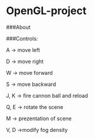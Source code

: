# OpenGL-project
###About

###Controls:

A -> move left

D -> move right

W -> move forward

S -> move backward

J, K -> fire cannon ball and reload 

Q, E -> rotate the scene

M -> prezentation of scene

V, D ->modify fog density
